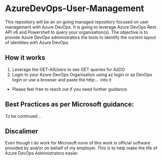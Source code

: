 # AzureDevOps-User-Management
This repository will be an on going managed repository focused on user management with Azure DevOps. It is going to leverage Azure DevOps Rest API v6 and Powershell to query your organisation(s). The objective is to provide Azure DevOps administrators the tools to identify the current layout of identities with Azure DevOps.

## How it works
1. Leverage the GET-AllUsers to see GET queries for AzDO
2. Login to your Azure DevOps Organisation using az login or az DevOps login or use a browser and paste the http:... into it
- Please feel free to reach out if you need further guidance. 

## Best Practices as per Microsoft guidance:
To be continued ..  

## Discalimer
Even though I do work for Microsoft none of this work is official software provided by and/or on behalf of my employer. This is to help make the life of Azure DevOps Administrators easier.